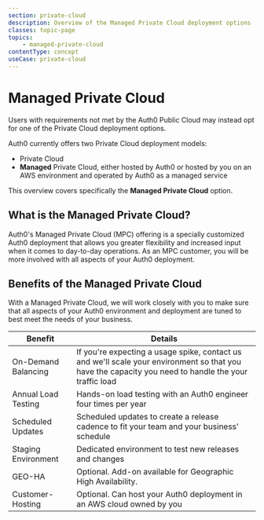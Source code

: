 ```yaml
---
section: private-cloud
description: Overview of the Managed Private Cloud deployment options
classes: topic-page
topics:
    - managed-private-cloud
contentType: concept
useCase: private-cloud
---
```

# Managed Private Cloud

Users with requirements not met by the Auth0 Public Cloud may instead opt for one of the Private Cloud deployment options.

Auth0 currently offers two Private Cloud deployment models:

* Private Cloud
* **Managed** Private Cloud, either hosted by Auth0 or hosted by you on an AWS environment and operated by Auth0 as a managed service

This overview covers specifically the **Managed Private Cloud** option.

## What is the Managed Private Cloud?

Auth0's Managed Private Cloud (MPC) offering is a specially customized Auth0 deployment that allows you greater flexibility and increased input when it comes to day-to-day operations. As an MPC customer, you will be more involved with all aspects of your Auth0 deployment.

## Benefits of the Managed Private Cloud

With a Managed Private Cloud, we will work closely with you to make sure that all aspects of your Auth0 environment and deployment are tuned to best meet the needs of your business.

| Benefit | Details |
| - | - |
| On-Demand Balancing | If you're expecting a usage spike, contact us and we'll scale your environment so that you have the capacity you need to handle the your traffic load |
| Annual Load Testing | Hands-on load testing with an Auth0 engineer four times per year |
| Scheduled Updates | Scheduled updates to create a release cadence to fit your team and your business' schedule |
| Staging Environment | Dedicated environment to test new releases and changes |
| GEO-HA | Optional. Add-on available for Geographic High Availability. |
| Customer-Hosting | Optional. Can host your Auth0 deployment in an AWS cloud owned by you |